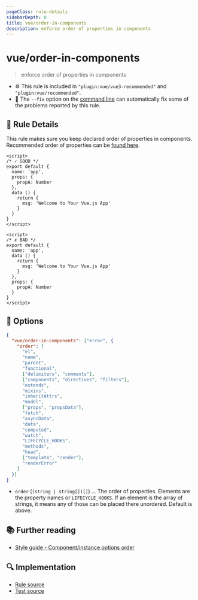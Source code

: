 ```yaml
---
pageClass: rule-details
sidebarDepth: 0
title: vue/order-in-components
description: enforce order of properties in components
---
```

# vue/order-in-components
> enforce order of properties in components

- :gear: This rule is included in `"plugin:vue/vue3-recommended"` and `"plugin:vue/recommended"`.
- :wrench: The `--fix` option on the [command line](https://eslint.org/docs/user-guide/command-line-interface#fixing-problems) can automatically fix some of the problems reported by this rule.

## :book: Rule Details

This rule makes sure you keep declared order of properties in components.
Recommended order of properties can be [found here](https://vuejs.org/v2/style-guide/#Component-instance-options-order-recommended).

<eslint-code-block fix :rules="{'vue/order-in-components': ['error']}">

```vue
<script>
/* ✓ GOOD */
export default {
  name: 'app',
  props: {
    propA: Number
  },
  data () {
    return {
      msg: 'Welcome to Your Vue.js App'
    }
  }
}
</script>
```

</eslint-code-block>

<eslint-code-block fix :rules="{'vue/order-in-components': ['error']}">

```vue
<script>
/* ✗ BAD */
export default {
  name: 'app',
  data () {
    return {
      msg: 'Welcome to Your Vue.js App'
    }
  },
  props: {
    propA: Number
  }
}
</script>
```

</eslint-code-block>

## :wrench: Options

```json
{
  "vue/order-in-components": ["error", {
    "order": [
      "el",
      "name",
      "parent",
      "functional",
      ["delimiters", "comments"],
      ["components", "directives", "filters"],
      "extends",
      "mixins",
      "inheritAttrs",
      "model",
      ["props", "propsData"],
      "fetch",
      "asyncData",
      "data",
      "computed",
      "watch",
      "LIFECYCLE_HOOKS",
      "methods",
      "head",
      ["template", "render"],
      "renderError"
    ]
  }]
}
```

- `order` (`(string | string[])[]`) ... The order of properties. Elements are the property names or `LIFECYCLE_HOOKS`. If an element is the array of strings, it means any of those can be placed there unordered. Default is above.


## :books: Further reading

- [Style guide - Component/instance options order](https://vuejs.org/v2/style-guide/#Component-instance-options-order-recommended)

## :mag: Implementation

- [Rule source](https://github.com/vuejs/eslint-plugin-vue/blob/master/lib/rules/order-in-components.js)
- [Test source](https://github.com/vuejs/eslint-plugin-vue/blob/master/tests/lib/rules/order-in-components.js)
